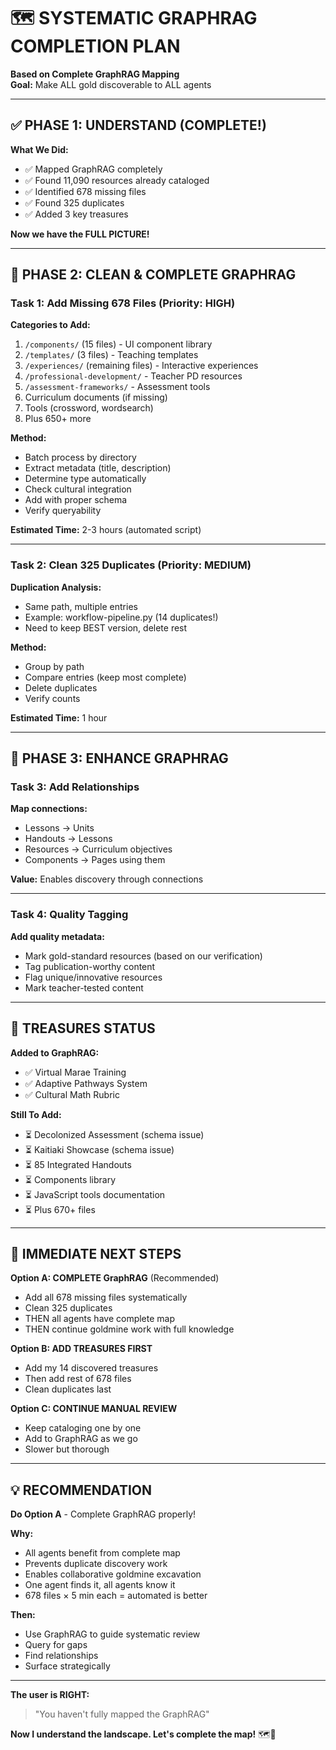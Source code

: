 # 🗺️ SYSTEMATIC GRAPHRAG COMPLETION PLAN
**Based on Complete GraphRAG Mapping**  
**Goal:** Make ALL gold discoverable to ALL agents

---

## ✅ PHASE 1: UNDERSTAND (COMPLETE!)

**What We Did:**
- ✅ Mapped GraphRAG completely
- ✅ Found 11,090 resources already cataloged
- ✅ Identified 678 missing files
- ✅ Found 325 duplicates
- ✅ Added 3 key treasures

**Now we have the FULL PICTURE!**

---

## 🚀 PHASE 2: CLEAN & COMPLETE GRAPHRAG

### **Task 1: Add Missing 678 Files** (Priority: HIGH)

**Categories to Add:**
1. `/components/` (15 files) - UI component library
2. `/templates/` (3 files) - Teaching templates
3. `/experiences/` (remaining files) - Interactive experiences
4. `/professional-development/` - Teacher PD resources
5. `/assessment-frameworks/` - Assessment tools
6. Curriculum documents (if missing)
7. Tools (crossword, wordsearch)
8. Plus 650+ more

**Method:**
- Batch process by directory
- Extract metadata (title, description)
- Determine type automatically
- Check cultural integration
- Add with proper schema
- Verify queryability

**Estimated Time:** 2-3 hours (automated script)

---

### **Task 2: Clean 325 Duplicates** (Priority: MEDIUM)

**Duplication Analysis:**
- Same path, multiple entries
- Example: workflow-pipeline.py (14 duplicates!)
- Need to keep BEST version, delete rest

**Method:**
- Group by path
- Compare entries (keep most complete)
- Delete duplicates
- Verify counts

**Estimated Time:** 1 hour

---

## 🎯 PHASE 3: ENHANCE GRAPHRAG

### **Task 3: Add Relationships**

**Map connections:**
- Lessons → Units
- Handouts → Lessons
- Resources → Curriculum objectives
- Components → Pages using them

**Value:** Enables discovery through connections

---

### **Task 4: Quality Tagging**

**Add quality metadata:**
- Mark gold-standard resources (based on our verification)
- Tag publication-worthy content
- Flag unique/innovative resources
- Mark teacher-tested content

---

## 💎 TREASURES STATUS

**Added to GraphRAG:**
- ✅ Virtual Marae Training
- ✅ Adaptive Pathways System
- ✅ Cultural Math Rubric

**Still To Add:**
- ⏳ Decolonized Assessment (schema issue)
- ⏳ Kaitiaki Showcase (schema issue)
- ⏳ 85 Integrated Handouts
- ⏳ Components library
- ⏳ JavaScript tools documentation
- ⏳ Plus 670+ files

---

## 🎯 IMMEDIATE NEXT STEPS

**Option A: COMPLETE GraphRAG** (Recommended)
- Add all 678 missing files systematically
- Clean 325 duplicates
- THEN all agents have complete map
- THEN continue goldmine work with full knowledge

**Option B: ADD TREASURES FIRST**
- Add my 14 discovered treasures
- Then add rest of 678 files
- Clean duplicates last

**Option C: CONTINUE MANUAL REVIEW**
- Keep cataloging one by one
- Add to GraphRAG as we go
- Slower but thorough

---

## 💡 RECOMMENDATION

**Do Option A** - Complete GraphRAG properly!

**Why:**
- All agents benefit from complete map
- Prevents duplicate discovery work
- Enables collaborative goldmine excavation
- One agent finds it, all agents know it
- 678 files × 5 min each = automated is better

**Then:**
- Use GraphRAG to guide systematic review
- Query for gaps
- Find relationships
- Surface strategically

---

**The user is RIGHT:**
> "You haven't fully mapped the GraphRAG"

**Now I understand the landscape. Let's complete the map!** 🗺️💎

